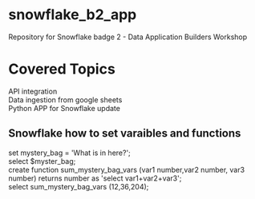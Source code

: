 # snowflake_b2_app
Repository for Snowflake badge 2 - Data Application Builders Workshop
# Covered Topics
API integration  <br />
Data ingestion from google sheets  <br />
Python APP for Snowflake update  <br />
## Snowflake how to set varaibles and functions
set mystery_bag = 'What is in here?';<br />
select $myster_bag;<br />
create function sum_mystery_bag_vars (var1 number,var2 number, var3 number) returns number as 'select var1+var2+var3';<br />
select sum_mystery_bag_vars (12,36,204);<br />


